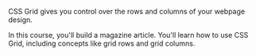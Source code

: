 CSS Grid gives you control over the rows and columns of your webpage design.

In this course, you'll build a magazine article. You'll learn how to use CSS Grid, including concepts like grid rows and grid columns.

